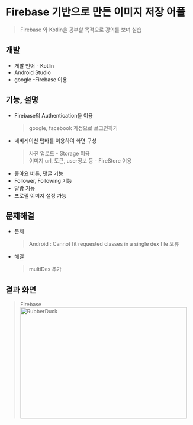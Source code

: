 # Firebase 기반으로 만든 이미지 저장 어플
> Firebase 와 Kotlin을 공부할 목적으로 강의를 보며 실습

## 개발
* 개발 언어 - Kotlin
* Android Studio
* google -Firebase 이용

## 기능, 설명
* Firebase의 Authentication을 이용
  > google, facebook 계정으로 로그인하기
* 네비게이션 탭바를 이용하여 화면 구성
  > 사진 업로드 - Storage 이용  
  > 이미지 url, 토큰, user정보 등 - FireStore 이용
* 좋아요 버튼, 댓글 기능
* Follower, Following 기능
* 알람 기능
* 프로필 이미지 설정 가능

## 문제해결
* 문제
  > Android : Cannot fit requested classes in a single dex file 오류
* 해결
  > multiDex 추가
  
## 결과 화면 
> Firebase
<img src="/path/to/img.jpg" width="450px" height="300px" title="px(픽셀) 크기 설정" alt="RubberDuck"></img><br/>
